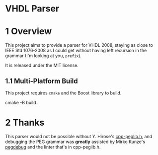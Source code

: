 # VHDL Parser

#  1 Overview

This project aims to provide a parser for VHDL 2008, staying as close to IEEE Std 1076-2008 as I could get without having left recursion in the grammar (I'm looking at you, `prefix`).

It is released under the MIT license.



##  1.1 Multi-Platform Build

This project requires `cmake` and the Boost library to build.

cmake -B build .



# 2 Thanks

This parser would not be possible without Y. Hirose's [cpp-peglib.h](https://github.com/yhirose/cpp-peglib), and debugging the PEG grammar was **greatly** assisted by Mirko Kunze's [pegdebug](https://github.com/mqnc/pegdebug.git) and the linter that's in cpp-pegilb.h.

